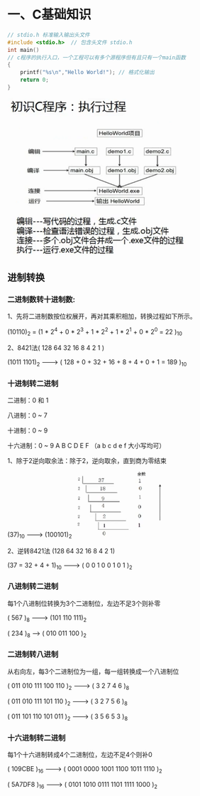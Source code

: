 # 一、C基础知识

```c
// stdio.h 标准输入输出头文件
#include <stdio.h>  // 包含头文件 stdio.h   
int main() 
// c程序的执行入口，一个工程可以有多个源程序但有且只有一个main函数
{
	printf("%s\n","Hello World!"); // 格式化输出
	return 0;
}
```

<img src="../image/C语言基础/image-20220515184821987.png" alt="image-20220515184821987" style="zoom: 70%;" />



## 进制转换

### 二进制数转十进制数:

1、先将二进制数按位权展开，再对其乘积相加，转换过程如下所示。

(10110)<sub>2</sub> = (1 \* 2<sup>4</sup> + 0 \* 2<sup>3</sup> + 1 \* 2<sup>2</sup> + 1 \* 2<sup>1</sup>  + 0 \* 2<sup>0</sup>  =  22 )<sub>10</sub>

2、8421法( 128  64  32  16  8  4  2  1 )

(1011 1101)<sub>2</sub> ---> ( 128 + 0 + 32 + 16 + 8 + 4 + 0 + 1 = 189 )<sub>10</sub>

### 十进制转二进制

二进制：0 和 1

八进制：0 ~ 7

十进制：0 ~ 9

十六进制：0 ~ 9 A B C D E F （a b c d e f 大小写均可）

1、除于2逆向取余法：除于2，逆向取余，直到商为零结束

(37)<sub>10</sub> ---> (100101)<sub>2</sub>   <img src="../image/C语言基础/image-20220517123618237.png" alt="image-20220517123618237" style="zoom: 50%;" />

2、逆转8421法               (128  64  32  16  8  4  2  1)

(37 = 32 + 4 + 1)<sub>10</sub>  ---> ( 0      0    1    0    0  1  0  1  )<sub>2</sub>

### 八进制转二进制

每1个八进制位转换为3个二进制位，左边不足3个则补零

( 567 )<sub>8</sub>  --->  (101  110  111)<sub>2</sub>

( 234 )<sub>8</sub>  --> ( 010   011  100 )<sub>2</sub>

### 二进制转八进制

从右向左，每3个二进制位为一组，每一组转换成一个八进制位

( 011  010  111  100  110 )<sub>2</sub>   --->    ( 3 2 7 4 6 )<sub>8</sub>

( 011  010  111  101  110 )<sub>2</sub>   --->    ( 3 2 7 5 6 )<sub>8</sub>

( 011  101  110  101  011 )<sub>2</sub>   --->    ( 3 5 6 5 3 )<sub>8</sub>

### 十六进制转二进制

每1个十六进制转成4个二进制位，左边不足4个则补0

( 109CBE )<sub>16</sub>   --->    ( 0001  0000  1001  1100  1011  1110 )<sub>2</sub>

( 5A7DF8 )<sub>16</sub>   --->    ( 0101  1010  0111  1101  1111  1000 )<sub>2</sub>
